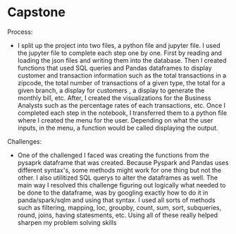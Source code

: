 # Capstone

Process:

- I split up the project into two files, a python file and jupyter file. I used the jupyter file to complete each step one by one. First by reading and loading the json files and writing them into the database. Then I created functions that used SQL queries and Pandas dataframes to display customer and transaction information such as the total transactions in a zipcode, the total number of transactions of a given type, the total for a given branch, a display for customers , a display to generate the monthly bill, etc. After, I created the visualizations for the Business Analysts such as the percentage rates of each transactions, etc. Once I completed each step in the notebook, I transferred them to a python file where I created the menu for the user. Depending on what the user inputs, in the menu, a function would be called displaying the output.

Challenges:

- One of the challenged I faced was creating the functions from the pysaprk dataframe that was created. Because Pyspark and Pandas uses different syntax's, some methods might work for one thing but not the other. I also utilitized SQL querys to alter the dataframes as well. The main way I resolved this challenge figuring out logically what needed to be done to the dataframe, was by googling exactly how to do it in panda/spark/sqlm and using that syntax. I used all sorts of methods such as filtering, mapping, loc, groupby, count, sum, sort, subqueries, round, joins, having statesments, etc. Using all of these really helped sharpen my problem solving skills
